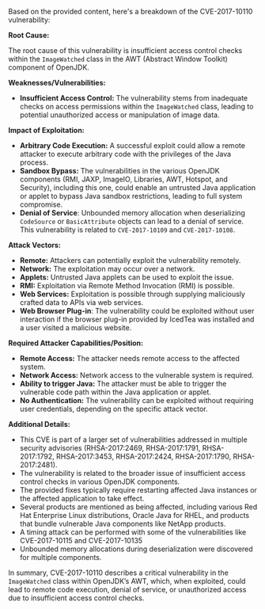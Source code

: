 Based on the provided content, here's a breakdown of the CVE-2017-10110 vulnerability:

**Root Cause:**

The root cause of this vulnerability is insufficient access control checks within the `ImageWatched` class in the AWT (Abstract Window Toolkit) component of OpenJDK.

**Weaknesses/Vulnerabilities:**

-   **Insufficient Access Control:** The vulnerability stems from inadequate checks on access permissions within the `ImageWatched` class, leading to potential unauthorized access or manipulation of image data.

**Impact of Exploitation:**

-   **Arbitrary Code Execution:** A successful exploit could allow a remote attacker to execute arbitrary code with the privileges of the Java process.
-   **Sandbox Bypass:** The vulnerabilities in the various OpenJDK components (RMI, JAXP, ImageIO, Libraries, AWT, Hotspot, and Security), including this one, could enable an untrusted Java application or applet to bypass Java sandbox restrictions, leading to full system compromise.
-   **Denial of Service**: Unbounded memory allocation when deserializing `CodeSource` or `BasicAttribute` objects can lead to a denial of service. This vulnerability is related to `CVE-2017-10109` and `CVE-2017-10108`.

**Attack Vectors:**

-   **Remote:** Attackers can potentially exploit the vulnerability remotely.
-   **Network:** The exploitation may occur over a network.
-   **Applets:** Untrusted Java applets can be used to exploit the issue.
-   **RMI:** Exploitation via Remote Method Invocation (RMI) is possible.
-  **Web Services:** Exploitation is possible through supplying maliciously crafted data to APIs via web services.
-  **Web Browser Plug-in**: The vulnerability could be exploited without user interaction if the browser plug-in provided by IcedTea was installed and a user visited a malicious website.

**Required Attacker Capabilities/Position:**

-   **Remote Access:** The attacker needs remote access to the affected system.
-   **Network Access:** Network access to the vulnerable system is required.
-   **Ability to trigger Java:** The attacker must be able to trigger the vulnerable code path within the Java application or applet.
-   **No Authentication:** The vulnerability can be exploited without requiring user credentials, depending on the specific attack vector.

**Additional Details:**

-   This CVE is part of a larger set of vulnerabilities addressed in multiple security advisories (RHSA-2017:2469, RHSA-2017:1791, RHSA-2017:1792, RHSA-2017:3453, RHSA-2017:2424, RHSA-2017:1790, RHSA-2017:2481).
-   The vulnerability is related to the broader issue of insufficient access control checks in various OpenJDK components.
-   The provided fixes typically require restarting affected Java instances or the affected application to take effect.
-   Several products are mentioned as being affected, including various Red Hat Enterprise Linux distributions, Oracle Java for RHEL, and products that bundle vulnerable Java components like NetApp products.
-   A timing attack can be performed with some of the vulnerabilities like CVE-2017-10115 and CVE-2017-10135
-   Unbounded memory allocations during deserialization were discovered for multiple components.

In summary, CVE-2017-10110 describes a critical vulnerability in the `ImageWatched` class within OpenJDK’s AWT, which, when exploited, could lead to remote code execution, denial of service, or unauthorized access due to insufficient access control checks.
